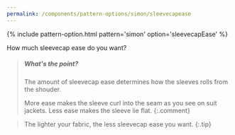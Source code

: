 ```yaml
---
permalink: /components/pattern-options/simon/sleevecapease
---
```

{% include pattern-option.html pattern='simon' option='sleevecapEase' %}

How much sleevecap ease do you want?

> <h5>What's the point?</h5>
>
> The amount of sleevecap ease determines how the sleeves rolls from the shouder.
>
> More ease makes the sleeve curl into the seam as you see on suit jackets. Less ease makes the sleeve lie flat.
{:.comment}

> The lighter your fabric, the less sleevecap ease you want.
{:.tip}
